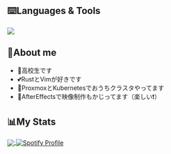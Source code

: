 ## ⌨️Languages & Tools
<img src="https://skillicons.dev/icons?i=ae,blender,cloudflare,workers,cpp,ts,js,python,rust,neovim" />

## 🚀About me

- 📘高校生です
- 💕RustとVimが好きです
- 💫ProxmoxとKubernetesでおうちクラスタやってます
- 🎈AfterEffectsで映像制作もかじってます（楽しい❗）

## 📊My Stats

<a href="https://github.com/anuraghazra/github-readme-stats">
  <img align="center" src="https://github-readme-stats.vercel.app/api?username=uvu1&count_private=true&show_icons=true" />
</a>
<a href="https://open.spotify.com/user/ifiq1qvttf7aogj6c1xsvbf0z">
    <img align="center" src="https://spotify-github-profile.kittinanx.com/api/view?uid=ifiq1qvttf7aogj6c1xsvbf0z&cover_image=true&theme=novatorem&show_offline=false&background_color=121212&interchange=false&bar_color=53b14f&bar_color_cover=false" alt="Spotify Profile">
</a>
